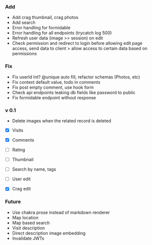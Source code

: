 ### Add

- Add crag thumbnail, crag photos
- Add search
- Error handling for formidable
- Error handling for all endpoints (trycatch log 500)
- Refresh user data (image >> session) on edit
- Check permission and redirect to login before allowing edit page access, send data to client > allow access to certain data based on permissions

### Fix

- Fix userId Int? @unique auto fill, refactor schemas (Photos, etc)
- Fix context default value, todo in comments
- Fix post empty comment, use hook form
- Check api endpoints leaking db fields like password to public
- Fix formidable endpoint without response

### v 0.1

- Delete images when the related record is deleted

- [x] Visits
- [x] Comments
- [ ] Rating
- [ ] Thumbnail

- [ ] Search by name, tags
- [ ] User edit
- [x] Crag edit

### Future

- Use chakra prose instead of markdown renderer
- Map location
- Map based search
- Visit description
- Direct description image embedding
- Invalidate JWTs
